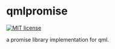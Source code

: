 # qmlpromise

[![MIT license](https://img.shields.io/badge/license-MIT-blue.svg)](http://opensource.org/licenses/MIT)

a promise library implementation for qml.
